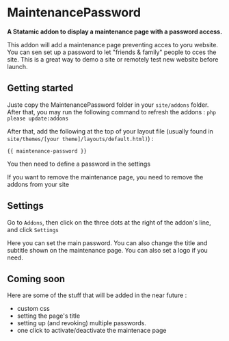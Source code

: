 # MaintenancePassword

**A Statamic addon to display a maintenance page with a password access.**


This addon will add a maintenance page preventing acces to yoru website. You can sen set up a password to let "friends & family" people to cces the site. This is a great way to demo a site or remotely test new website before launch.


## Getting started

Juste copy the MaintenancePassword folder in your `site/addons` folder. After that, you may run the following command to refresh the addons :
`php please update:addons`

After that, add the following at the top of your layout file (usually found in `site/themes/[your theme]/layouts/default.html)`) : 

`{{ maintenance-password }}`

You then need to define a password in the settings

If you want to remove the maintenance page, you need to remove the addons from your site

## Settings

Go to `Addons`, then click on the three dots at the right of the addon's line, and click `Settings`

Here you can set the main password.
You can also change the title and subtitle shown on the maintenance page. You can also set a logo if you need.

## Coming soon
Here are some of the stuff that will be added in the near future :
 * custom css
 * setting the page's title
 * setting up (and revoking) multiple passwords.
 * one click to activate/deactivate the maintenace page

